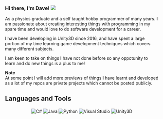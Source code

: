 ### Hi there, I'm Dave! <a href="https://twitter.com/DaveCelticGuy"><img src="https://user-images.githubusercontent.com/33559521/230700995-345ff3ff-8e35-447d-9666-f4a56b0295e9.png"/></a>

As a physics graduate and a self taught hobby programmer of many years. I am passionate about creating interesting things with programming in my spare time 
and would love to do software development for a career.

I have been developing in Unity3D since 2016, and have spent a large portion of my time learning game development techniques which covers many different subjects.

I am keen to take on things I have not done before so any oppotunity to learn and do new things is a plus to me!

**Note**<br>
At some point I will add more previews of things I have learnt and developed as a lot of my repos are private projects which cannot be posted publicly.
<br>
## <p align="left">Languages and Tools</p>
<p align="center">
<img src="https://user-images.githubusercontent.com/33559521/189814305-5f5d40bc-97d1-4aff-89f7-007eb201b1fe.png" alt="C#">
<img src="https://user-images.githubusercontent.com/33559521/189815182-9487eaf3-ae9e-479a-a656-27e659d5effa.png" alt="Java">
<img src="https://user-images.githubusercontent.com/33559521/189815462-9b299299-145a-4a1b-9b37-257d947a6bb8.png" alt="Python">
<img src="https://user-images.githubusercontent.com/33559521/189814492-263b3bce-910e-4edc-a639-fd3e6a0ae141.png" alt="Visual Studio">
<img src="https://user-images.githubusercontent.com/33559521/189814832-7020e607-f497-4870-944c-1dc3288e9b6f.png" alt="Unity3D">
</p>

